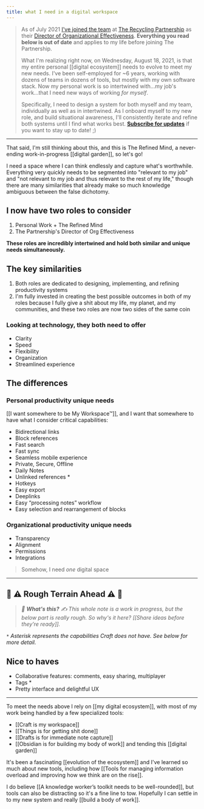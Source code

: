 ```yaml
---
title: what I need in a digital workspace
---
```

> As of July 2021 [I've joined the team](https://www.linkedin.com/pulse/my-new-career-adventure-addressing-systems-change-our-mike-tannenbaum/) at [The Recycling Partnership](https://recyclingpartnership.org) as their [Director of Organizational Effectiveness](https://linkedin.com/in/tannenbaum). **Everything you read below is out of date** and applies to my life before joining The Partnership. 
> 
> What I'm realizing right now, on Wednesday, August 18, 2021, is that my entire personal [[digital ecosystem]] needs to evolve to meet my new needs. I've been self-employed for ~6 years, working with dozens of teams in dozens of tools, but mostly with my own software stack. Now my personal work is so intertwined with...my job's work...that I need new ways of working *for myself*. 
> 
> Specifically, I need to design a system for both myself and my team, individually as well as in intertwined. As I onboard myself to my new role, and build situational awareness, I'll consistently iterate and refine both systems until I find what works best. [**Subscribe for updates**](https://refinedmind.co/subscribe) if you want to stay up to date! ;)

---
That said, I'm still thinking about this, and this is The Refined Mind, a never-ending work-in-progress [[digital garden]], so let's go!

I need a space where I can think endlessly and capture what's worthwhile. Everything very quickly needs to be segmented into "relevant to my job" and "not relevant to my job and thus relevant to the rest of my life," though there are many similarities that already make so much knowledge ambiguous between the false dichotomy.

## I now have two roles to consider
1. Personal Work + The Refined Mind
2. The Partnership's Director of Org Effectiveness

**These roles are incredibly intertwined and hold both similar and unique needs simultaneously.**

## The key similarities

1. Both roles are dedicated to designing, implementing, and refining productivity systems
2. I'm fully invested in creating the best possible outcomes in both of my roles because I fully give a shit about my life, my planet, and my communities, and these two roles are now two sides of the same coin

### Looking at technology, they both need to offer
- Clarity
- Speed
- Flexibility
- Organization
- Streamlined experience

## The differences
### Personal productivity unique needs
[[I want somewhere to be My Workspace™]], and I want that somewhere to have what I consider critical capabilities:
- Bidirectional links
- Block references
- Fast search
- Fast sync
- Seamless mobile experience 
- Private, Secure, Offline
- Daily Notes
- Unlinked references *
- Hotkeys
- Easy export
- Deeplinks
- Easy “processing notes” workflow
- Easy selection and rearrangement of blocks

### Organizational productivity unique needs
- Transparency
- Alignment
- Permissions
- Integrations

> Somehow, I need *one* digital space

---

 ## 🚧 ⚠️ Rough Terrain Ahead ⚠️ 🚧
> *🛑  **What's this?** ✍️  This whole note is a work in progress, but the below part is really rough. So why's it here? [[Share ideas before they’re ready]].*


*`*` Asterisk represents the capabilities Craft does not have. See below for more detail.*

## Nice to haves
- Collaborative features: comments, easy sharing, multiplayer
- Tags *
- Pretty interface and delightful UX

---
To meet the needs above I rely on [[my digital ecosystem]], with most of my work being handled by a few specialized tools:
- [[Craft is my workspace]]
- [[Things is for getting shit done]]
- [[Drafts is for immediate note capture]]
- [[Obsidian is for building my body of work]] and tending this [[digital garden]]

It's been a fascinating [[evolution of the ecosystem]] and I've learned so much about new tools, including how [[Tools for managing information overload and improving how we think are on the rise]]. 

I do believe [[A knowledge worker’s toolkit needs to be well-rounded]], but tools can also be distracting so it's a fine line to tow. Hopefully I can settle in to my new system and really [[build a body of work]].